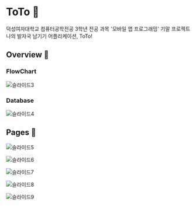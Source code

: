# ToTo 🐥

덕성여자대학교 컴퓨터공학전공 3학년 전공 과목 '모바일 앱 프로그래밍' 기말 프로젝트
<br/>
나의 발자국 남기기 어플리케이션, ToTo!



## Overview 🐣
### FlowChart
![슬라이드3](https://user-images.githubusercontent.com/76912174/178151146-49f31052-b354-49e2-a8b3-3c7d7b5209ef.JPG)
### Database
![슬라이드4](https://user-images.githubusercontent.com/76912174/178151149-17d567be-e558-48de-8aac-efffb5b7faa9.JPG)

## Pages 🐣
![슬라이드5](https://user-images.githubusercontent.com/76912174/178151150-75f65c9d-c64d-4f00-9529-5298937a24a3.JPG)

![슬라이드6](https://user-images.githubusercontent.com/76912174/178151152-3f07538c-e6cb-4ab0-938c-8fc37fcf0cf8.JPG)

![슬라이드7](https://user-images.githubusercontent.com/76912174/178151154-96b97b85-1854-4378-825b-9446f5942ad0.JPG)

![슬라이드8](https://user-images.githubusercontent.com/76912174/178151155-f49fe789-d816-49e6-8d02-596c40690d7c.JPG)

![슬라이드9](https://user-images.githubusercontent.com/76912174/178151157-45e9edf2-1ac5-4182-a386-f34800122680.JPG)
